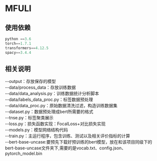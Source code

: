 # MFULI
## 使用依赖
```python
python ==3.6
torch==1.7.1
transformers==4.12.5 
spacy==3.4.4 
```
## 相关说明
--output：存放保存的模型<br>
--data/process_data：存放训练数据<br>
--data/data_analysis.py：训练数据统计分析脚本<br>
--data/labels_data_proc.py：标签数据预处理<br>
--data/data_proc.py：原始数据清洗过滤，构造训练数据集<br>
--dataset.py：数据预处理成bert所需要的格式<br>
--tnse.py：标签聚类展示<br>
--loss.py：损失函数实现：FocalLoss+对比损失实现<br>
--models.py：模型网络结构代码<br>
--train.py：主运行程序，包含训练、测试以及相关评价指标的计算<br>
--bert-base-uncase:要预先下载好预训练的bert模型，放在和该项目同级下的bert-base-uncase文件夹下,需要的是vocab.txt、config.json、pytorch_model.bin
